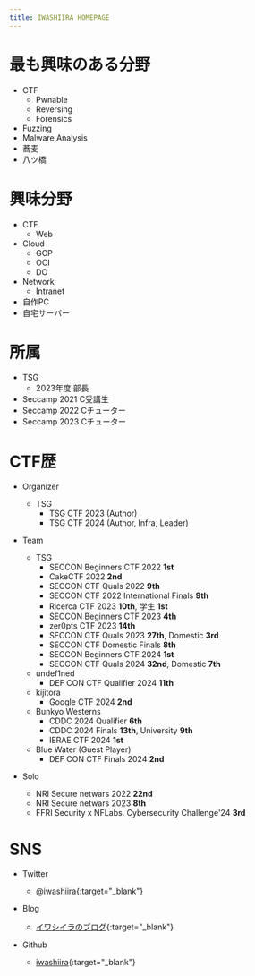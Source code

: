 ```yaml
---
title: IWASHIIRA HOMEPAGE
---
```


<!-- Google Analytics -->
<script async src="https://www.googletagmanager.com/gtag/js?id=G-JFPTPL2QDM"></script>
<script>
  window.dataLayer = window.dataLayer || [];
  function gtag(){dataLayer.push(arguments);}
  gtag('js', new Date());

  gtag('config', 'G-JFPTPL2QDM');
</script>

# 最も興味のある分野

- CTF
  - Pwnable
  - Reversing
  - Forensics
- Fuzzing
- Malware Analysis
- 蕎麦
- 八ツ橋

# 興味分野

- CTF
  - Web
- Cloud
  - GCP
  - OCI
  - DO
- Network
  - Intranet
- 自作PC
- 自宅サーバー

# 所属

- TSG
  - 2023年度 部長
- Seccamp 2021 C受講生
- Seccamp 2022 Cチューター
- Seccamp 2023 Cチューター

# CTF歴

- Organizer
  - TSG
    - TSG CTF 2023 (Author)
    - TSG CTF 2024 (Author, Infra, Leader)

- Team
  - TSG
    - SECCON Beginners CTF 2022 **1st**
    - CakeCTF 2022 **2nd**
    - SECCON CTF Quals 2022 **9th**
    - SECCON CTF 2022 International Finals **9th**
    - Ricerca CTF 2023 **10th**, 学生 **1st**
    - SECCON Beginners CTF 2023 **4th**
    - zer0pts CTF 2023 **14th**
    - SECCON CTF Quals 2023 **27th**, Domestic **3rd**
    - SECCON CTF Domestic Finals **8th**
    - SECCON Beginners CTF 2024 **1st**
    - SECCON CTF Quals 2024 **32nd**, Domestic **7th**
  - undef1ned
    - DEF CON CTF Qualifier 2024 **11th**
  - kijitora
    - Google CTF 2024 **2nd**
  - Bunkyo Westerns
    - CDDC 2024 Qualifier **6th**
    - CDDC 2024 Finals **13th**, University **9th**
    - IERAE CTF 2024 **1st**
  - Blue Water (Guest Player)
    - DEF CON CTF Finals 2024 **2nd**

- Solo
    - NRI Secure netwars 2022 **22nd**
    - NRI Secure netwars 2023 **8th**
    - FFRI Security x NFLabs. Cybersecurity Challenge'24 **3rd**

# SNS

- Twitter
  - [@iwashiira](https://twitter.com/iwashiira){:target="_blank"}

- Blog
  - [イワシイラのブログ](https://iwashi-ra.hatenablog.com/){:target="_blank"}

- Github
  - [iwashiira](https://github.com/iwashiira){:target="_blank"}
